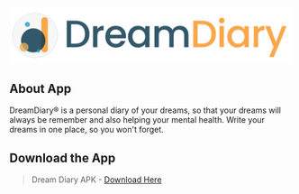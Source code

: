 <p align="center">
  <img width= '500' src=".github/dreamdiary-bg.png">
</p>

## About App

DreamDiary® is a personal diary of your dreams, so that your dreams will always be remember
and also helping your mental health. Write your dreams in one place, so you won't forget.

## Download the App

> Dream Diary APK - [Download Here](https://bit.ly/3wLRppU)
